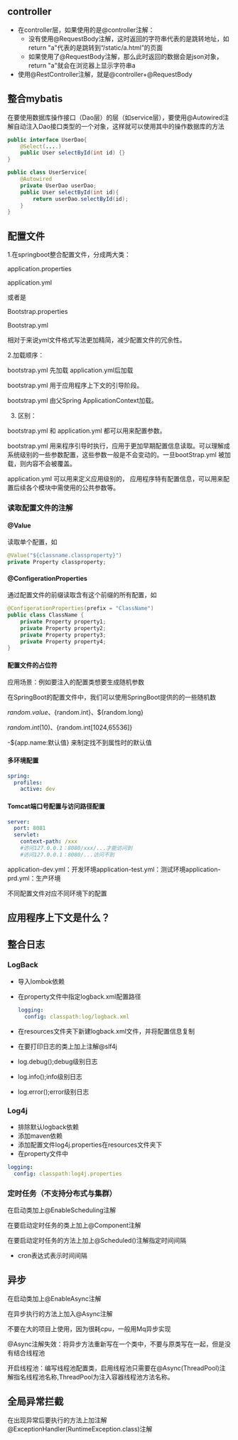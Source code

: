 ## controller

- 在controller层，如果使用的是@controller注解：
  - 没有使用@RequestBody注解，这时返回的字符串代表的是跳转地址，如return "a"代表的是跳转到“/static/a.html”的页面
  - 如果使用了@RequestBody注解，那么此时返回的数据会是json对象，return "a"就会在浏览器上显示字符串a
- 使用@RestController注解，就是@controller+@RequestBody





## 整合mybatis

在要使用数据库操作接口（Dao层）的层（如service层），要使用@Autowired注解自动注入Dao接口类型的一个对象，这样就可以使用其中的操作数据库的方法

```java
public interface UserDao{
    @Select(....)
    public User selectById(int id) {}
}
```

``` java
public class UserService{
    @Autowired
    private UserDao userDao;
    public User selectById(int id){
		return userDao.selectById(id);
    }
}
```



## 配置文件

1.在springboot整合配置文件，分成两大类：

application.properties

application.yml

或者是

Bootstrap.properties

Bootstrap.yml

相对于来说yml文件格式写法更加精简，减少配置文件的冗余性。

 

2.加载顺序：

bootstrap.yml 先加载 application.yml后加载

bootstrap.yml 用于应用程序上下文的引导阶段。

bootstrap.yml 由父Spring ApplicationContext加载。

3. 区别：

bootstrap.yml 和 application.yml 都可以用来配置参数。

bootstrap.yml 用来程序引导时执行，应用于更加早期配置信息读取。可以理解成系统级别的一些参数配置，这些参数一般是不会变动的。一旦bootStrap.yml 被加载，则内容不会被覆盖。

application.yml 可以用来定义应用级别的， 应用程序特有配置信息，可以用来配置后续各个模块中需使用的公共参数等。



### 读取配置文件的注解

#### @Value

读取单个配置，如

``` java
@Value("${classname.classproperty}")
private Property classproperty;

```

#### @ConfigerationProperties

通过配置文件的前缀读取含有这个前缀的所有配置，如

```java
@ConfigerationProperties(prefix = "ClassName")
public class ClassName {
    private Property property1;
    private Property property2;
    private Property property3;
    private Property property4;
}
```

#### 配置文件的占位符

应用场景：例如要注入的配置类想要生成随机参数

在SpringBoot的配置文件中，我们可以使用SpringBoot提供的的一些随机数

${random.value}、${random.int}、${random.long}

${random.int(10)}、${random.int[1024,65536]}

-${app.name:默认值} 来制定找不到属性时的默认值



#### 多环境配置

``` yaml
spring:
  profiles:
    active: dev
```



#### Tomcat端口号配置与访问路径配置

``` yaml
server:
  port: 8081
  servlet:
    context-path: /xxx
    #访问127.0.0.1：8080/xxx/...才能访问到
    #访问127.0.0.1：8080/...访问不到
```





application-dev.yml：开发环境application-test.yml：测试环境application-prd.yml：生产环境

不同配置文件对应不同环境下的配置



## 应用程序上下文是什么？





## 整合日志

### LogBack

- 导入lombok依赖

- 在property文件中指定logback.xml配置路径

  ``` yaml
  logging:
    config: classpath:log/logback.xml
  ```

- 在resources文件夹下新建logback.xml文件，并将配置信息复制

- 在要打印日志的类上加上注解@slf4j

- log.debug();debug级别日志

- log.info();info级别日志

- log.error();error级别日志

### Log4j

- 排除默认logback依赖
- 添加maven依赖
- 添加配置文件log4j.properties在resources文件夹下
- 在property文件中

``` yaml
logging:
  config: classpath:log4j.properties
```

### 定时任务（不支持分布式与集群）

 在启动类加上@EnableScheduling注解

在要启动定时任务的类上加上@Component注解

在要启动定时任务的方法上加上@Scheduled()注解指定时间间隔

- cron表达式表示时间间隔



## 异步

 在启动类加上@EnableAsync注解

在异步执行的方法上加入@Async注解

不要在大的项目上使用，因为很耗cpu，一般用Mq异步实现

@Async注解失效：将异步方法重新写在一个类中，不要与原类写在一起，但是没有结合线程池

开启线程池：编写线程池配置类，启用线程池只需要在@Async(ThreadPool)注解指名线程池名称,ThreadPool为注入容器线程池方法名称。





## 全局异常拦截

在出现异常后要执行的方法上加注解@ExceptionHandler(RuntimeException.class)注解